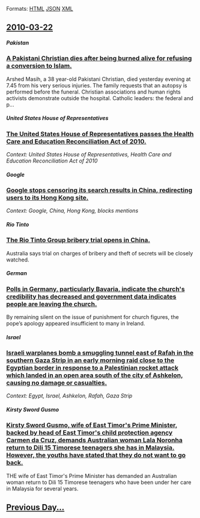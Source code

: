 
Formats: [HTML](2010/03/22/index.html)  [JSON](2010/03/22/index.json)  [XML](2010/03/22/index.xml)  

## [2010-03-22](/news/2010/03/22/index.md)

##### Pakistan
### [A Pakistani Christian dies after being burned alive for refusing a conversion to Islam. ](/news/2010/03/22/a-pakistani-christian-dies-after-being-burned-alive-for-refusing-a-conversion-to-islam.md)
Arshed Masih, a 38 year-old Pakistani Christian, died yesterday evening at 7.45 from his very serious injuries. The family requests that an autopsy is performed before the funeral. Christian associations and human rights activists demonstrate outside the hospital. Catholic leaders: the federal and p...

##### United States House of Representatives
### [The United States House of Representatives passes the Health Care and Education Reconciliation Act of 2010. ](/news/2010/03/22/the-united-states-house-of-representatives-passes-the-health-care-and-education-reconciliation-act-of-2010.md)
_Context: United States House of Representatives, Health Care and Education Reconciliation Act of 2010_

##### Google
### [Google stops censoring its search results in China, redirecting users to its Hong Kong site. ](/news/2010/03/22/google-stops-censoring-its-search-results-in-china-redirecting-users-to-its-hong-kong-site.md)
_Context: Google, China, Hong Kong, blocks mentions_

##### Rio Tinto
### [The Rio Tinto Group bribery trial opens in China. ](/news/2010/03/22/the-rio-tinto-group-bribery-trial-opens-in-china.md)
Australia says trial on charges of bribery and theft of secrets will be closely watched.

##### German
### [Polls in Germany, particularly Bavaria, indicate the church's credibility has decreased and government data indicates people are leaving the church. ](/news/2010/03/22/polls-in-germany-particularly-bavaria-indicate-the-church-s-credibility-has-decreased-and-government-data-indicates-people-are-leaving-the.md)
By remaining silent on the issue of punishment for church figures, the pope’s apology appeared insufficient to many in Ireland.

##### Israel
### [Israeli warplanes bomb a smuggling tunnel east of Rafah in the southern Gaza Strip in an early morning raid close to the Egyptian border in response to a Palestinian rocket attack which landed in an open area south of the city of Ashkelon, causing no damage or casualties. ](/news/2010/03/22/israeli-warplanes-bomb-a-smuggling-tunnel-east-of-rafah-in-the-southern-gaza-strip-in-an-early-morning-raid-close-to-the-egyptian-border-in.md)
_Context: Egypt, Israel, Ashkelon, Rafah, Gaza Strip_

##### Kirsty Sword Gusmo
### [Kirsty Sword Gusmo, wife of East Timor's Prime Minister, backed by head of East Timor's child protection agency Carmen da Cruz, demands Australian woman Lala Noronha return to Dili 15 Timorese teenagers she has in Malaysia. However, the youths have stated that they do not want to go back. ](/news/2010/03/22/kirsty-sword-gusmao-wife-of-east-timor-s-prime-minister-backed-by-head-of-east-timor-s-child-protection-agency-carmen-da-cruz-demands-aus.md)
THE wife of East Timor&#039;s Prime Minister has demanded an Australian woman return to Dili 15 Timorese teenagers who have been under her care in Malaysia for several years.

## [Previous Day...](/news/2010/03/21/index.md)

